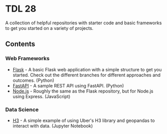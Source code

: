 # TDL 28

A collection of helpful repositories with starter code and basic frameworks to get you started on a variety of projects.

## Contents


### Web Frameworks
- [Flask](https://github.com/TDL28/flask-basic) - A basic Flask web application with a simple structure to get you started. Check out the different branches for different approaches and outcomes. (Python)  
- [FastAPI](https://github.com/TDL28/fast-api-basic) - A sample REST API using FastAPI. (Python)
- [Node.js](https://github.com/TDL28/nodejs-basic) - Roughly the same as the Flask repository, but for Node.js using Express. (JavaScript)

### Data Science
- [H3](https://github.com/TDL28/uber-h3-example) - A simple example of using Uber's H3 library and geopandas to interact with data. (Jupyter Notebook)